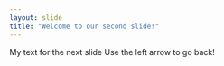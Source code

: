 ```yaml
---
layout: slide
title: "Welcome to our second slide!"
---
```

My text for the next slide
Use the left arrow to go back!
